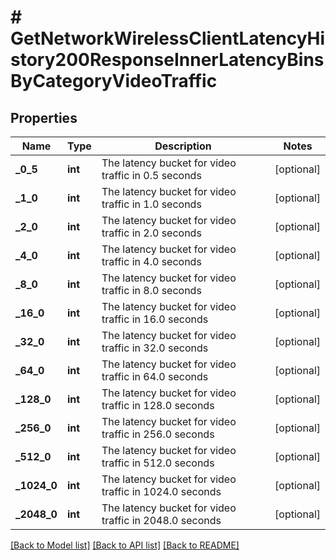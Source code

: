 # # GetNetworkWirelessClientLatencyHistory200ResponseInnerLatencyBinsByCategoryVideoTraffic

## Properties

Name | Type | Description | Notes
------------ | ------------- | ------------- | -------------
**_0_5** | **int** | The latency bucket for video traffic in 0.5 seconds | [optional]
**_1_0** | **int** | The latency bucket for video traffic in 1.0 seconds | [optional]
**_2_0** | **int** | The latency bucket for video traffic in 2.0 seconds | [optional]
**_4_0** | **int** | The latency bucket for video traffic in 4.0 seconds | [optional]
**_8_0** | **int** | The latency bucket for video traffic in 8.0 seconds | [optional]
**_16_0** | **int** | The latency bucket for video traffic in 16.0 seconds | [optional]
**_32_0** | **int** | The latency bucket for video traffic in 32.0 seconds | [optional]
**_64_0** | **int** | The latency bucket for video traffic in 64.0 seconds | [optional]
**_128_0** | **int** | The latency bucket for video traffic in 128.0 seconds | [optional]
**_256_0** | **int** | The latency bucket for video traffic in 256.0 seconds | [optional]
**_512_0** | **int** | The latency bucket for video traffic in 512.0 seconds | [optional]
**_1024_0** | **int** | The latency bucket for video traffic in 1024.0 seconds | [optional]
**_2048_0** | **int** | The latency bucket for video traffic in 2048.0 seconds | [optional]

[[Back to Model list]](../../README.md#models) [[Back to API list]](../../README.md#endpoints) [[Back to README]](../../README.md)
